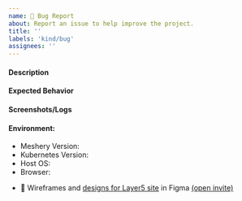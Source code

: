 ```yaml
---
name: 🐛 Bug Report
about: Report an issue to help improve the project.
title: ''
labels: 'kind/bug'
assignees: ''
---
```

#### Description
<!-- A brief description of the issue. -->

#### Expected Behavior
<!-- A brief description of what you expected to happen. -->

#### Screenshots/Logs
<!-- Add screenshots, if applicable, to help explain your problem. -->

#### Environment:
- Meshery Version: 
- Kubernetes Version: 
- Host OS:
- Browser: 

<!-- Optional 
#### To Reproduce
Steps to reproduce the behavior:
1. Go to '...'
2. Click on '....'
3. Scroll down to '....'
4. See error
-->
- 🎨 Wireframes and [designs for Layer5 site](https://www.figma.com/file/5ZwEkSJwUPitURD59YHMEN/Layer5-Designs) in Figma [(open invite)](https://www.figma.com/team_invite/redeem/qJy1c95qirjgWQODApilR9)